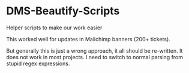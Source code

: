 # DMS-Beautify-Scripts
Helper scripts to make our work easier

This worked well for updates in Mailchimp banners (200+ tickets).

But generally this is just a wrong approach, it all should be re-written. It does not work in most projects. I need to switch to normal parsing from stupid regex expressions.
